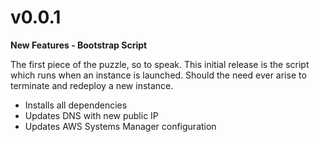 <!--
# v1.0.0
## v1.1.0
### v1.1.1

**New Feature - Some Cool Thing**

Lorem ipsum dolor sit amet, consectetur adipiscing elit, sed do eiusmod tempor incididunt ut labore et dolore magna aliqua. Turpis cursus in hac habitasse platea dictumst quisque. Morbi tincidunt augue interdum velit euismod. Ut tellus elementum sagittis vitae et leo duis ut.
- Lorem ipsum dolor sit amet, consectetur adipiscing elit, sed do eiusmod tempor incididunt ut labore et dolore magna aliqua.
- Lorem ipsum dolor sit amet, consectetur adipiscing elit, sed do eiusmod tempor incididunt ut labore et dolore magna aliqua.

**Bugfixes**
- Lorem ipsum dolor sit amet, consectetur adipiscing elit, sed do eiusmod tempor incididunt ut labore et dolore magna aliqua.
- Lorem ipsum dolor sit amet, consectetur adipiscing elit, sed do eiusmod tempor incididunt ut labore et dolore magna aliqua.
-->
# v0.0.1

**New Features - Bootstrap Script**

The first piece of the puzzle, so to speak. This initial release is the script which runs when an instance is launched. Should the need ever arise to terminate and redeploy a new instance.
- Installs all dependencies
- Updates DNS with new public IP
- Updates AWS Systems Manager configuration
